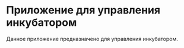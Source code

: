# Приложение для управления инкубатором

Данное приложение предназначено для управления инкубатором.


